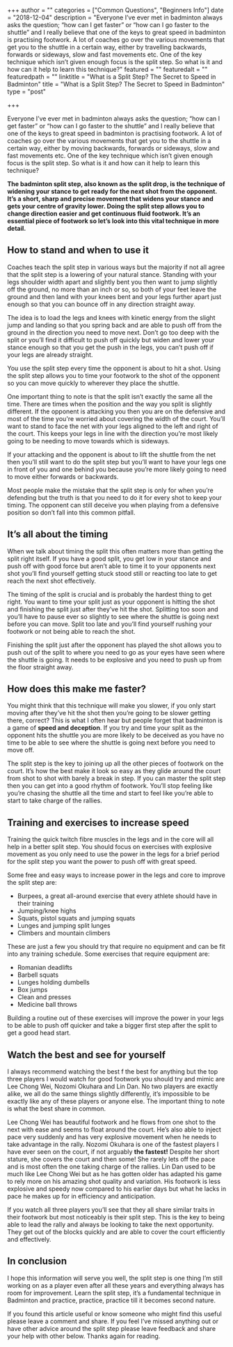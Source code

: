+++
author = ""
categories = ["Common Questions", "Beginners Info"]
date = "2018-12-04"
description = "Everyone I’ve ever met in badminton always asks the question; “how can I get faster” or “how can I go faster to the shuttle” and I really believe that one of the keys to great speed in badminton is practising footwork. A lot of coaches go over the various movements that get you to the shuttle in a certain way, either by travelling backwards, forwards or sideways, slow and fast movements etc. One of the key technique which isn’t given enough focus is the split step. So what is it and how can it help to learn this technique?"
featured = ""
featuredalt = ""
featuredpath = ""
linktitle = "What is a Split Step? The Secret to Speed in Badminton"
title = "What is a Split Step? The Secret to Speed in Badminton"
type = "post"

+++

Everyone I’ve ever met in badminton always asks the question; “how can I get faster” or “how can I go faster to the shuttle” and I really believe that one of the keys to great speed in badminton is practising footwork. A lot of coaches go over the various movements that get you to the shuttle in a certain way, either by moving backwards, forwards or sideways, slow and fast movements etc. One of the key technique which isn’t given enough focus is the split step. So what is it and how can it help to learn this technique?

**The badminton split step, also known as the split drop, is the technique of widening your stance to get ready for the next shot from the opponent. It’s a short, sharp and precise movement that widens your stance and gets your centre of gravity lower. Doing the split step allows you to change direction easier and get continuous fluid footwork. It’s an essential piece of footwork so let’s look into this vital technique in more detail.**

## How to stand and when to use it

Coaches teach the split step in various ways but the majority if not all agree that the split step is a lowering of your natural stance. Standing with your legs shoulder width apart and slightly bent you then want to jump slightly off the ground, no more than an inch or so, so both of your feet leave the ground and then land with your knees bent and your legs further apart just enough so that you can bounce off in any direction straight away.

The idea is to load the legs and knees with kinetic energy from the slight jump and landing so that you spring back and are able to push off from the ground in the direction you need to move next. Don’t go too deep with the split or you’ll find it difficult to push off quickly but widen and lower your stance enough so that you get the push in the legs, you can’t push off if your legs are already straight.

You use the split step every time the opponent is about to hit a shot. Using the split step allows you to time your footwork to the shot of the opponent so you can move quickly to wherever they place the shuttle.

One important thing to note is that the split isn’t exactly the same all the time. There are times when the position and the way you split is slightly different. If the opponent is attacking you then you are on the defensive and most of the time you're worried about covering the width of the court. You’ll want to stand to face the net with your legs aligned to the left and right of the court. This keeps your legs in line with the direction you’re most likely going to be needing to move towards which is sideways.

If your attacking and the opponent is about to lift the shuttle from the net then you’ll still want to do the split step but you’ll want to have your legs one in front of you and one behind you because you’re more likely going to need to move either forwards or backwards.

Most people make the mistake that the split step is only for when you’re defending but the truth is that you need to do it for every shot to keep your timing. The opponent can still deceive you when playing from a defensive position so don’t fall into this common pitfall.

## It’s all about the timing

When we talk about timing the split this often matters more than getting the split right itself. If you have a good split, you get low in your stance and push off with good force but aren’t able to time it to your opponents next shot you’ll find yourself getting stuck stood still or reacting too late to get reach the next shot effectively.

The timing of the split is crucial and is probably the hardest thing to get right. You want to time your split just as your opponent is hitting the shot and finishing the split just after they’ve hit the shot. Splitting too soon and you’ll have to pause ever so slightly to see where the shuttle is going next before you can move. Split too late and you’ll find yourself rushing your footwork or not being able to reach the shot.

Finishing the split just after the opponent has played the shot allows you to push out of the split to where you need to go as your eyes have seen where the shuttle is going. It needs to be explosive and you need to push up from the floor straight away.

## How does this make me faster?

You might think that this technique will make you slower, if you only start moving after they’ve hit the shot then you’re going to be slower getting there, correct? This is what I often hear but people forget that badminton is a game of **speed and deception**. If you try and time your split as the opponent hits the shuttle you are more likely to be deceived as you have no time to be able to see where the shuttle is going next before you need to move off.

The split step is the key to joining up all the other pieces of footwork on the court. It’s how the best make it look so easy as they glide around the court from shot to shot with barely a break in step. If you can master the split step then you can get into a good rhythm of footwork. You’ll stop feeling like you’re chasing the shuttle all the time and start to feel like you’re able to start to take charge of the rallies.

## Training and exercises to increase speed

Training the quick twitch fibre muscles in the legs and in the core will all help in a better split step. You should focus on exercises with explosive movement as you only need to use the power in the legs for a brief period for the split step you want the power to push off with great speed.

Some free and easy ways to increase power in the legs and core to improve the split step are:

- Burpees, a great all-around exercise that every athlete should have in their training
- Jumping/knee highs
- Squats, pistol squats and jumping squats
- Lunges and jumping split lunges
- Climbers and mountain climbers

These are just a few you should try that require no equipment and can be fit into any training schedule. Some exercises that require equipment are:

- Romanian deadlifts
- Barbell squats
- Lunges holding dumbells
- Box jumps
- Clean and presses
- Medicine ball throws

Building a routine out of these exercises will improve the power in your legs to be able to push off quicker and take a bigger first step after the split to get a good head start.

## Watch the best and see for yourself

I always recommend watching the best f the best for anything but the top three players I would watch for good footwork you should try and mimic are Lee Chong Wei, Nozomi Okuhara and Lin Dan. No two players are exactly alike, we all do the same things slightly differently, it’s impossible to be exactly like any of these players or anyone else. The important thing to note is what the best share in common.

Lee Chong Wei has beautiful footwork and he flows from one shot to the next with ease and seems to float around the court. He’s also able to inject pace very suddenly and has very explosive movement when he needs to take advantage in the rally. Nozomi Okuhara is one of the fastest players I have ever seen on the court, if not arguably **the fastest!** Despite her short stature, she covers the court and then some! She rarely lets off the pace and is most often the one taking charge of the rallies. Lin Dan used to be much like Lee Chong Wei but as he has gotten older has adapted his game to rely more on his amazing shot quality and variation. His footwork is less explosive and speedy now compared to his earlier days but what he lacks in pace he makes up for in efficiency and anticipation.

If you watch all three players you’ll see that they all share similar traits in their footwork but most noticeably is their split step. This is the key to being able to lead the rally and always be looking to take the next opportunity. They get out of the blocks quickly and are able to cover the court efficiently and effectively.

## In conclusion

I hope this information will serve you well, the split step is one thing I’m still working on as a player even after all these years and everything always has room for improvement. Learn the split step, it’s a fundamental technique in Badminton and practice, practice, practice till it becomes second nature.

If you found this article useful or know someone who might find this useful please leave a comment and share. If you feel I’ve missed anything out or have other advice around the split step please leave feedback and share your help with other below. Thanks again for reading.
